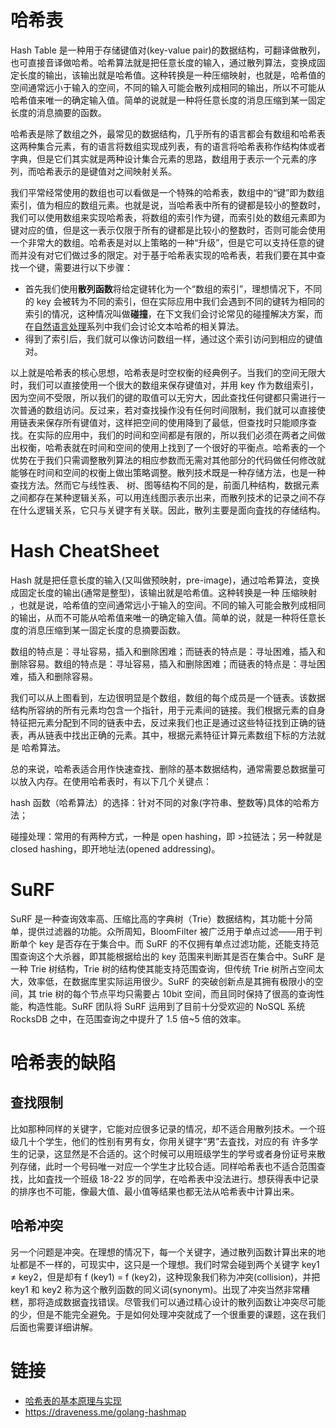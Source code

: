 # 哈希表

Hash Table 是一种用于存储键值对(key-value pair)的数据结构，可翻译做散列，也可直接音译做哈希。哈希算法就是把任意长度的输入，通过散列算法，变换成固定长度的输出，该输出就是哈希值。这种转换是一种压缩映射，也就是，哈希值的空间通常远小于输入的空间，不同的输入可能会散列成相同的输出，所以不可能从哈希值来唯一的确定输入值。简单的说就是一种将任意长度的消息压缩到某一固定长度的消息摘要的函数。

哈希表是除了数组之外，最常见的数据结构，几乎所有的语言都会有数组和哈希表这两种集合元素，有的语言将数组实现成列表，有的语言将哈希表称作结构体或者字典，但是它们其实就是两种设计集合元素的思路，数组用于表示一个元素的序列，而哈希表示的是键值对之间映射关系。

我们平常经常使用的数组也可以看做是一个特殊的哈希表，数组中的“键”即为数组索引，值为相应的数组元素。也就是说，当哈希表中所有的键都是较小的整数时，我们可以使用数组来实现哈希表，将数组的索引作为键，而索引处的数组元素即为键对应的值，但是这一表示仅限于所有的键都是比较小的整数时，否则可能会使用一个非常大的数组。哈希表是对以上策略的一种“升级”，但是它可以支持任意的键而并没有对它们做过多的限定。对于基于哈希表实现的哈希表，若我们要在其中查找一个键，需要进行以下步骤：

- 首先我们使用**散列函数**将给定键转化为一个“数组的索引”，理想情况下，不同的 key 会被转为不同的索引，但在实际应用中我们会遇到不同的键转为相同的索引的情况，这种情况叫做**碰撞**，在下文我们会讨论常见的碰撞解决方案，而在[自然语言处理](https://github.com/wx-chevalier/AIDL-Series/)系列中我们会讨论文本哈希的相关算法。
- 得到了索引后，我们就可以像访问数组一样，通过这个索引访问到相应的键值对。

以上就是哈希表的核心思想，哈希表是时空权衡的经典例子。当我们的空间无限大时，我们可以直接使用一个很大的数组来保存键值对，并用 key 作为数组索引，因为空间不受限，所以我们的键的取值可以无穷大，因此查找任何键都只需进行一次普通的数组访问。反过来，若对查找操作没有任何时间限制，我们就可以直接使用链表来保存所有键值对，这样把空间的使用降到了最低，但查找时只能顺序查找。在实际的应用中，我们的时间和空间都是有限的，所以我们必须在两者之间做出权衡，哈希表就在时间和空间的使用上找到了一个很好的平衡点。哈希表的一个优势在于我们只需调整散列算法的相应参数而无需对其他部分的代码做任何修改就能够在时间和空间的权衡上做出策略调整。散列技术既是一种存储方法，也是一种查找方法。然而它与线性表、 树、图等结构不同的是，前面几种结构，数据元素之间都存在某种逻辑关系，可以用连线图示表示出来，而散列技术的记录之间不存在什么逻辑关系，它只与关键字有关联。因此，散列主要是面向査找的存储结构。

# Hash CheatSheet

Hash 就是把任意长度的输入(又叫做预映射，pre-image)，通过哈希算法，变换成固定长度的输出(通常是整型)，该输出就是哈希值。这种转换是一种 压缩映射 ，也就是说，哈希值的空间通常远小于输入的空间。不同的输入可能会散列成相同的输出，从而不可能从哈希值来唯一的确定输入值。简单的说，就是一种将任意长度的消息压缩到某一固定长度的息摘要函数。

数组的特点是：寻址容易，插入和删除困难；而链表的特点是：寻址困难，插入和删除容易。数组的特点是：寻址容易，插入和删除困难；而链表的特点是：寻址困难，插入和删除容易。

我们可以从上图看到，左边很明显是个数组，数组的每个成员是一个链表。该数据结构所容纳的所有元素均包含一个指针，用于元素间的链接。我们根据元素的自身特征把元素分配到不同的链表中去，反过来我们也正是通过这些特征找到正确的链表，再从链表中找出正确的元素。其中，根据元素特征计算元素数组下标的方法就是 哈希算法。

总的来说，哈希表适合用作快速查找、删除的基本数据结构，通常需要总数据量可以放入内存。在使用哈希表时，有以下几个关键点：

hash 函数（哈希算法）的选择：针对不同的对象(字符串、整数等)具体的哈希方法；

碰撞处理：常用的有两种方式，一种是 open hashing，即 >拉链法；另一种就是 closed hashing，即开地址法(opened addressing)。

# SuRF

SuRF 是一种查询效率高、压缩比高的字典树（Trie）数据结构，其功能十分简单，提供过滤器的功能。众所周知，BloomFilter 被广泛用于单点过滤——用于判断单个 key 是否存在于集合中。而 SuRF 的不仅拥有单点过滤功能，还能支持范围查询这个大杀器，即其能根据给出的 key 范围来判断其是否在集合中。SuRF 是一种 Trie 树结构，Trie 树的结构使其能支持范围查询，但传统 Trie 树所占空间太大，效率低，在数据库里实际运用很少。SuRF 的突破创新点是其拥有极限小的空间，其 trie 树的每个节点平均只需要占 10bit 空间，而且同时保持了很高的查询性能，构造性能。SuRF 团队将 SuRF 运用到了目前十分受欢迎的 NoSQL 系统 RocksDB 之中，在范围查询之中提升了 1.5 倍~5 倍的效率。

# 哈希表的缺陷

## 查找限制

比如那种同样的关键字，它能对应很多记录的情况，却不适合用散列技术。一个班级几十个学生，他们的性别有男有女，你用关键字“男”去査找，对应的有 许多学生的记录，这显然是不合适的。这个时候可以用班级学生的学号或者身份证号来散列存储，此时一个号码唯一对应一个学生才比较合适。同样哈希表也不适合范围查找，比如査找一个班级 18-22 岁的同学，在哈希表中没法进行。想获得表中记录的排序也不可能，像最大值、最小值等结果也都无法从哈希表中计算出来。

## 哈希冲突

另一个问题是冲突。在理想的情况下，每一个关键字，通过散列函数计算出来的地址都是不一样的，可现实中，这只是一个理想。我们时常会碰到两个关键字 key1 ≠ key2，但是却有 f (key1) = f (key2)，这种现象我们称为冲突(collision)，并把 key1 和 key2 称为这个散列函数的同义词(synonym)。出现了冲突当然非常糟糕，那将造成数据査找错误。尽管我们可以通过精心设计的散列函数让冲突尽可能 的少，但是不能完全避免。于是如何处理冲突就成了一个很重要的课题，这在我们后面也需要详细讲解。

# 链接

- [哈希表的基本原理与实现](http://www.cnblogs.com/absfree/p/5508570.html)
- https://draveness.me/golang-hashmap
